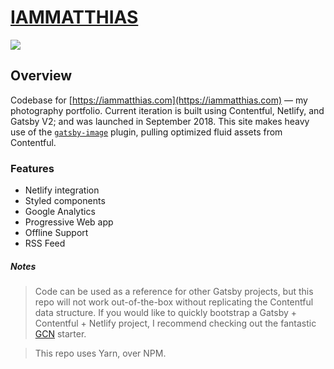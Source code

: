 # [IAMMATTHIAS](https://iammatthias.com)

![](https://thumbs.gfycat.com/PitifulNeatIguanodon-size_restricted.gif)

## Overview

Codebase for [https://iammatthias.com](https://iammatthias.com) — my photography portfolio. Current iteration is built using Contentful, Netlify, and Gatsby V2; and was launched in September 2018. This site makes heavy use of the [`gatsby-image`](https://next.gatsbyjs.org/packages/gatsby-image/) plugin, pulling optimized fluid assets from Contentful.

### Features

- Netlify integration
- Styled components
- Google Analytics
- Progressive Web app
- Offline Support
- RSS Feed

##### Notes

> Code can be used as a reference for other Gatsby projects, but this repo will not work out-of-the-box without replicating the Contentful data structure. If you would like to quickly bootstrap a Gatsby + Contentful + Netlify project, I recommend checking out the fantastic [GCN](https://github.com/ryanwiemer/gatsby-starter-gcn) starter.

> This repo uses Yarn, over NPM.
